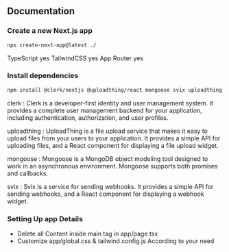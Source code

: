 ## Documentation

### Create a new Next.js app

```bash
npx create-next-app@latest ./ 
```

TypeScript  yes
TailwindCSS yes
App Router yes

### Install dependencies

```bash
npm install @clerk/nextjs @uploadthing/react mongoose svix uploadthing
```

clerk : Clerk is a developer-first identity and user management system. It provides a complete user management backend for your application, including authentication, authorization, and user profiles.

uploadthing : UploadThing is a file upload service that makes it easy to upload files from your users to your application. It provides a simple API for uploading files, and a React component for displaying a file upload widget.

mongoose : Mongoose is a MongoDB object modeling tool designed to work in an asynchronous environment. Mongoose supports both promises and callbacks.

svix : Svix is a service for sending webhooks. It provides a simple API for sending webhooks, and a React component for displaying a webhook widget.


### Setting Up app Details 

- Delete all Content inside main tag in app/page.tsx
- Customize app/global.css & tailwind.config.js According to your need
